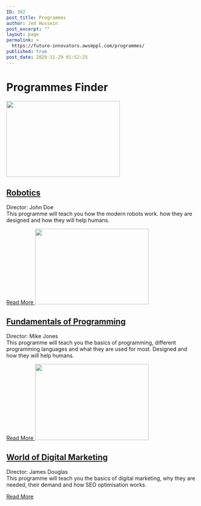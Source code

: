 ```yaml
---
ID: 392
post_title: Programmes
author: Jed Hussein
post_excerpt: ""
layout: page
permalink: >
  https://future-innovators.awsmppl.com/programmes/
published: true
post_date: 2020-11-29 01:52:25
---
```

<h1>Programmes Finder</h1>		
											<a href="https://future-innovators.awsmppl.com/robotics/">
							<img width="300" height="200" src="http://future-innovators.awsmppl.com/wp-content/uploads/2020/11/robotics-300x200.jpg" alt="" loading="lazy" srcset="https://future-innovators.awsmppl.com/wp-content/uploads/2020/11/robotics-300x200.jpg 300w, https://future-innovators.awsmppl.com/wp-content/uploads/2020/11/robotics-1024x683.jpg 1024w, https://future-innovators.awsmppl.com/wp-content/uploads/2020/11/robotics-768x512.jpg 768w" sizes="(max-width: 300px) 100vw, 300px" />								</a>
			<h2><a href="https://future-innovators.awsmppl.com/robotics/">Robotics<br></a></h2>		
		<p>Director: John Doe<br />This programme will teach you how the modern robots work. how they are designed and how they will help humans.</p>		
			<a href="https://future-innovators.awsmppl.com/robotics/" role="button">
						Read More
					</a>
											<a href="https://future-innovators.awsmppl.com/fundamentals-of-programming/">
							<img width="300" height="199" src="http://future-innovators.awsmppl.com/wp-content/uploads/2020/11/fundamentalsprogramming-300x199.jpg" alt="" loading="lazy" srcset="https://future-innovators.awsmppl.com/wp-content/uploads/2020/11/fundamentalsprogramming-300x199.jpg 300w, https://future-innovators.awsmppl.com/wp-content/uploads/2020/11/fundamentalsprogramming-1024x680.jpg 1024w, https://future-innovators.awsmppl.com/wp-content/uploads/2020/11/fundamentalsprogramming-768x510.jpg 768w, https://future-innovators.awsmppl.com/wp-content/uploads/2020/11/fundamentalsprogramming-1536x1020.jpg 1536w, https://future-innovators.awsmppl.com/wp-content/uploads/2020/11/fundamentalsprogramming-2048x1360.jpg 2048w" sizes="(max-width: 300px) 100vw, 300px" />								</a>
			<h2><a href="https://future-innovators.awsmppl.com/fundamentals-of-programming/">Fundamentals of Programming</a></h2>		
		<p>Director: Mike Jones<br />This programme will teach you the basics of programming, different programming languages and what they are used for most. Designed and how they will help humans.</p>		
			<a href="https://future-innovators.awsmppl.com/fundamentals-of-programming/" role="button">
						Read More
					</a>
											<a href="https://future-innovators.awsmppl.com/world-of-digital-marketing/">
							<img width="300" height="200" src="http://future-innovators.awsmppl.com/wp-content/uploads/2020/11/digital-marketing-1-300x200.jpg" alt="" loading="lazy" srcset="https://future-innovators.awsmppl.com/wp-content/uploads/2020/11/digital-marketing-1-300x200.jpg 300w, https://future-innovators.awsmppl.com/wp-content/uploads/2020/11/digital-marketing-1-1024x683.jpg 1024w, https://future-innovators.awsmppl.com/wp-content/uploads/2020/11/digital-marketing-1-768x512.jpg 768w, https://future-innovators.awsmppl.com/wp-content/uploads/2020/11/digital-marketing-1-1536x1025.jpg 1536w, https://future-innovators.awsmppl.com/wp-content/uploads/2020/11/digital-marketing-1-2048x1366.jpg 2048w" sizes="(max-width: 300px) 100vw, 300px" />								</a>
			<h2><a href="https://future-innovators.awsmppl.com/world-of-digital-marketing/">World of Digital Marketing</a></h2>		
		<p>Director: James Douglas<br />This programme will teach you the basics of digital marketing, why they are needed, their demand and how SEO optimisation works.</p>		
			<a href="https://future-innovators.awsmppl.com/world-of-digital-marketing/" role="button">
						Read More
					</a>